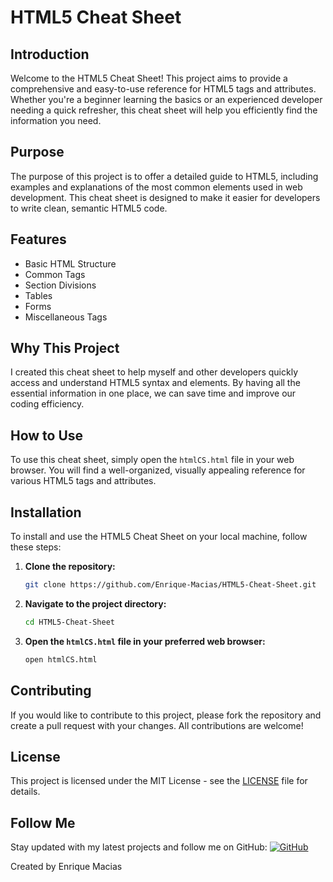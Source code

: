 # HTML5 Cheat Sheet

## Introduction
Welcome to the HTML5 Cheat Sheet! This project aims to provide a comprehensive and easy-to-use reference for HTML5 tags and attributes. Whether you're a beginner learning the basics or an experienced developer needing a quick refresher, this cheat sheet will help you efficiently find the information you need.

## Purpose
The purpose of this project is to offer a detailed guide to HTML5, including examples and explanations of the most common elements used in web development. This cheat sheet is designed to make it easier for developers to write clean, semantic HTML5 code.

## Features
- Basic HTML Structure
- Common Tags
- Section Divisions
- Tables
- Forms
- Miscellaneous Tags

## Why This Project
I created this cheat sheet to help myself and other developers quickly access and understand HTML5 syntax and elements. By having all the essential information in one place, we can save time and improve our coding efficiency.

## How to Use
To use this cheat sheet, simply open the `htmlCS.html` file in your web browser. You will find a well-organized, visually appealing reference for various HTML5 tags and attributes.

## Installation
To install and use the HTML5 Cheat Sheet on your local machine, follow these steps:

1. **Clone the repository:**
    ```bash
    git clone https://github.com/Enrique-Macias/HTML5-Cheat-Sheet.git
    ```

2. **Navigate to the project directory:**
    ```bash
    cd HTML5-Cheat-Sheet
    ```

3. **Open the `htmlCS.html` file in your preferred web browser:**
    ```bash
    open htmlCS.html
    ```

## Contributing
If you would like to contribute to this project, please fork the repository and create a pull request with your changes. All contributions are welcome!

## License
This project is licensed under the MIT License - see the [LICENSE](LICENSE) file for details.

## Follow Me
Stay updated with my latest projects and follow me on GitHub:
[![GitHub](https://img.shields.io/github/followers/Enrique-Macias?style=social)](https://github.com/Enrique-Macias)

Created by Enrique Macias
